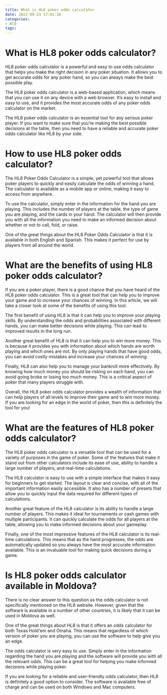 ```yaml
---
title: What is HL8 poker odds calculator
date: 2022-09-23 17:01:18
categories:
- Hl8
tags:
---
```



#  What is HL8 poker odds calculator?

HL8 poker odds calculator is a powerful and easy to use odds calculator that helps you make the right decision in any poker situation. It allows you to get accurate odds for any poker hand, so you can always make the best possible play.

The HL8 poker odds calculator is a web-based application, which means that you can use it on any device with a web browser. It’s easy to install and easy to use, and it provides the most accurate odds of any poker odds calculator on the market.

The HL8 poker odds calculator is an essential tool for any serious poker player. If you want to make sure that you’re making the best possible decisions at the table, then you need to have a reliable and accurate poker odds calculator like HL8 by your side.

#  How to use HL8 poker odds calculator? 

The HL8 Poker Odds Calculator is a simple, yet powerful tool that allows poker players to quickly and easily calculate the odds of winning a hand. The calculator is available as a mobile app or online, making it easy to access from anywhere.

To use the calculator, simply enter in the information for the hand you are playing. This includes the number of players at the table, the type of game you are playing, and the cards in your hand. The calculator will then provide you with all the information you need to make an informed decision about whether or not to call, fold, or raise.

One of the great things about the HL8 Poker Odds Calculator is that it is available in both English and Spanish. This makes it perfect for use by players from all around the world.

#  What are the benefits of using HL8 poker odds calculator? 

If you are a poker player, there is a good chance that you have heard of the HL8 poker odds calculator. This is a great tool that can help you to improve your game and to increase your chances of winning. In this article, we will take a closer look at some of the benefits of using this tool. 

The first benefit of using HL8 is that it can help you to improve your playing skills. By understanding the odds and probabilities associated with different hands, you can make better decisions while playing. This can lead to improved results in the long run. 

Another great benefit of HL8 is that it can help you to win more money. This is because it provides you with information about which hands are worth playing and which ones are not. By only playing hands that have good odds, you can avoid costly mistakes and increase your chances of winning. 

Finally, HL8 can also help you to manage your bankroll more effectively. By knowing how much money you should be risking on each hand, you can avoid going broke or losing too much money. This is a critical aspect of poker that many players struggle with. 

Overall, the HL8 poker odds calculator provides a wealth of information that can help players of all levels to improve their game and to win more money. If you are looking for an edge in the world of poker, then this is definitely the tool for you!

#  What are the features of HL8 poker odds calculator? 

The HL8 poker odds calculator is a versatile tool that can be used for a variety of purposes in the game of poker. Some of the features that make it stand out from other calculators include its ease of use, ability to handle a large number of players, and real-time calculations.

The HL8 calculator is easy to use with a simple interface that makes it easy for beginners to get started. The layout is clear and concise, with all of the important information easily accessible. It also has a number of presets that allow you to quickly input the data required for different types of calculations.

Another great feature of the HL8 calculator is its ability to handle a large number of players. This makes it ideal for tournaments or cash games with multiple participants. It can quickly calculate the odds for all players at the table, allowing you to make informed decisions about your gameplay.

Finally, one of the most impressive features of the HL8 calculator is its real-time calculations. This means that as the hand progresses, the odds are automatically updated so you always have the most accurate information available. This is an invaluable tool for making quick decisions during a game.

#  Is HL8 poker odds calculator available in Moldova?

There is no clear answer to this question as the odds calculator is not specifically mentioned on the HL8 website. However, given that the software is available in a number of other countries, it is likely that it can be used in Moldova as well.

One of the great things about HL8 is that it offers an odds calculator for both Texas Hold'em and Omaha. This means that regardless of which version of poker you are playing, you can use the software to help give you an edge.

The odds calculator is very easy to use. Simply enter in the information regarding the hand you are playing and the software will provide you with all the relevant odds. This can be a great tool for helping you make informed decisions while playing poker.

If you are looking for a reliable and user-friendly odds calculator, then HL8 is definitely a good option to consider. The software is available free of charge and can be used on both Windows and Mac computers.